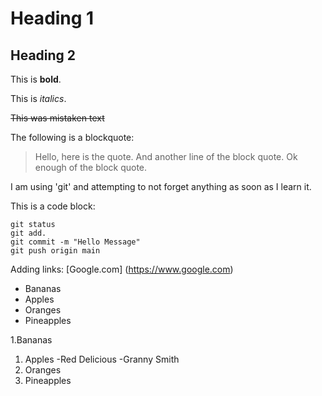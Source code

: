 # Heading 1

## Heading 2

This is **bold**.

This is *italics*.

~~This was mistaken text~~

The following is a blockquote:

>Hello, here is the quote.
>And another line of the block quote.
>Ok enough of the block quote.

I am using 'git' and attempting to not forget anything as soon as I learn it.

This is a code block:
```
git status
git add.
git commit -m "Hello Message"
git push origin main 
```

Adding links: [Google.com] (https://www.google.com)

* Bananas
* Apples
* Oranges
* Pineapples

1.Bananas
1. Apples
-Red Delicious
-Granny Smith
1. Oranges
1. Pineapples

